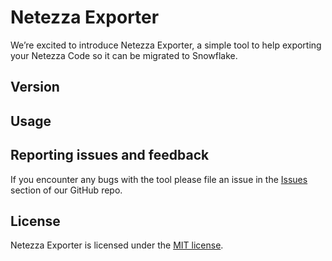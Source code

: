 ﻿# Netezza Exporter

We’re excited to introduce Netezza Exporter, a simple tool to help exporting your Netezza Code
so it can be migrated to Snowflake.

## Version

## Usage


## Reporting issues and feedback

If you encounter any bugs with the tool please file an issue in the
[Issues](https://github.com/MobilizeNet/SnowConvertDDLExportScripts/issues) section of our GitHub repo.

## License

Netezza Exporter is licensed under the [MIT license](https://github.com/MobilizeNet/SnowConvertDDLExportScripts/blob/main/Netezza/LICENSE.txt).


